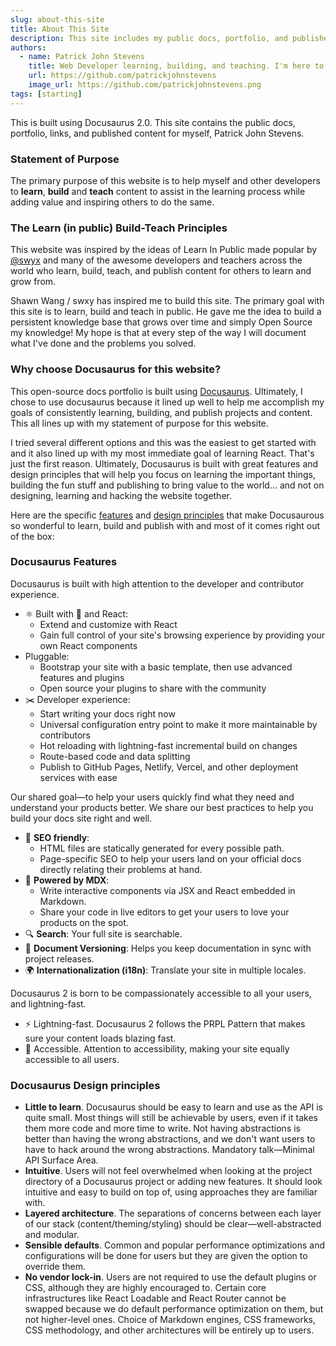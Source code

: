 ```yaml
---
slug: about-this-site
title: About This Site
description: This site includes my public docs, portfolio, and published content. This primary purpose of this website is to help myself and other web developers to learn, build and publish teachable content to assist in the learning process while adding value and inspiring others to do the same.
authors:
  - name: Patrick John Stevens
    title: Web Developer learning, building, and teaching. I'm here to serve.
    url: https://github.com/patrickjohnstevens
    image_url: https://github.com/patrickjohnstevens.png
tags: [starting]
---
```


This is built using Docusaurus 2.0. This site contains the public docs, portfolio, links, and published content for myself, Patrick John Stevens.

### Statement of Purpose

The primary purpose of this website is to help myself and other developers to **learn**, **build** and **teach** content to assist in the learning process while adding value and inspiring others to do the same.

### The Learn (in public) Build-Teach Principles

This website was inspired by the ideas of Learn In Public made popular by <a href="https://twitter.com/swyx" target="_blank">@swyx</a> and many of the awesome developers and teachers across the world who learn, build, teach, and publish content for others to learn and grow from.

Shawn Wang / swxy has inspired me to build this site. The primary goal with this site is to learn, build and teach in public. He gave me the idea to build a persistent knowledge base that grows over time and simply Open Source my knowledge! My hope is that at every step of the way I will document what I've done and the problems you solved.

### Why choose Docusaurus for this website?

This open-source docs portfolio is built using <a href="https://docusaurus.io/"  target="_blank">Docusaurus</a>. Ultimately, I chose to use docusaurus because it lined up well to help me accomplish my goals of consistently learning, building, and publish projects and content. This all lines up with my statement of purpose for this website.

I tried several different options and this was the easiest to get started with and it also lined up with my most immediate goal of learning React. That's just the first reason. Ultimately, Docusaurus is built with great features and design principles that will help you focus on learning the important things, building the fun stuff and publishing to bring value to the world... and not on designing, learning and hacking the website together.

Here are the specific <a href="https://docusaurus.io/docs#features" target="_blank">features</a> and <a href="https://docusaurus.io/docs#design-principles" target="_blank">design principles</a> that make Docusaurous so wonderful to learn, build and publish with and most of it comes right out of the box:

### Docusaurus Features

Docusaurus is built with high attention to the developer and contributor experience.

- ⚛️ Built with 💚 and React:
  - Extend and customize with React
  - Gain full control of your site's browsing experience by providing your own React components
- Pluggable:
  - Bootstrap your site with a basic template, then use advanced features and plugins
  - Open source your plugins to share with the community
- ✂️ Developer experience:
  - Start writing your docs right now
  - Universal configuration entry point to make it more maintainable by contributors
  - Hot reloading with lightning-fast incremental build on changes
  - Route-based code and data splitting
  - Publish to GitHub Pages, Netlify, Vercel, and other deployment services with ease

Our shared goal—to help your users quickly find what they need and understand your products better. We share our best practices to help you build your docs site right and well.

- 🎯 **SEO friendly**:
  - HTML files are statically generated for every possible path.
  - Page-specific SEO to help your users land on your official docs directly relating their problems at hand.
- 📝 **Powered by MDX**:
  - Write interactive components via JSX and React embedded in Markdown.
  - Share your code in live editors to get your users to love your products on the spot.
- 🔍 **Search**: Your full site is searchable.
- 💾 **Document Versioning**: Helps you keep documentation in sync with project releases.
- 🌍 **Internationalization (i18n)**: Translate your site in multiple locales.

Docusaurus 2 is born to be compassionately accessible to all your users, and lightning-fast.

- ⚡️ Lightning-fast. Docusaurus 2 follows the PRPL Pattern that makes sure your content loads blazing fast.
- 🦖 Accessible. Attention to accessibility, making your site equally accessible to all users.

### Docusaurus Design principles

- **Little to learn**. Docusaurus should be easy to learn and use as the API is quite small. Most things will still be achievable by users, even if it takes them more code and more time to write. Not having abstractions is better than having the wrong abstractions, and we don't want users to have to hack around the wrong abstractions. Mandatory talk—Minimal API Surface Area.
- **Intuitive**. Users will not feel overwhelmed when looking at the project directory of a Docusaurus project or adding new features. It should look intuitive and easy to build on top of, using approaches they are familiar with.
- **Layered architecture**. The separations of concerns between each layer of our stack (content/theming/styling) should be clear—well-abstracted and modular.
- **Sensible defaults**. Common and popular performance optimizations and configurations will be done for users but they are given the option to override them.
- **No vendor lock-in**. Users are not required to use the default plugins or CSS, although they are highly encouraged to. Certain core infrastructures like React Loadable and React Router cannot be swapped because we do default performance optimization on them, but not higher-level ones. Choice of Markdown engines, CSS frameworks, CSS methodology, and other architectures will be entirely up to users.